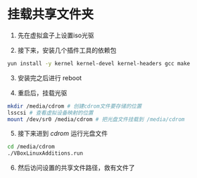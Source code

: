 # 挂载共享文件夹

1. 先在虚拟盒子上设置iso光驱

2. 接下来，安装几个插件工具的依赖包
```bash
yun install -y kernel kernel-devel kernel-headers gcc make
```

3. 安装完之后进行 reboot

4. 重启后，挂载光驱

``` bash
mkdir /media/cdrom # 创建cdrom文件要存储的位置
lsscsi # 查看虚拟设备映射的位置
mount /dev/sr0 /media/cdrom # 把光盘文件挂载到 /media/cdrom
```

5. 接下来进到 *cdrom* 运行光盘文件
``` bash
cd /media/cdrom
./VBoxLinuxAdditions.run
```

6. 然后访问设置的共享文件路径，救有文件了
